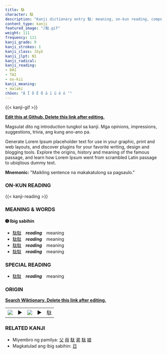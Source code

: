 ```yaml
---
title: 駄
character: 駄
description: "Kanji dictionary entry 駄: meaning, on-kun reading, compounds, origin, related kanji"
content_type: kanji
featured_image: "/駄.gif"
weight: 111
frequency: 111
kanji_grade: 9
kanji_strokes: 1
kanji_class: Jōyō
kanji_jlpt: N1
kanji_radical: 
kanji_reading: 
- DAI
- TAI
- oo-kii
kanji_meaning:
- malaki
chōon: "Ā Ī Ū Ē Ō ā ī ū ē ō ’"
---
```

[//]: # (Don't edit the line below. Kanji animated GIF code is automatically generated.)
{{< kanji-gif >}}

[//]: # (Edit below this line.)

**[Edit this at Github. Delete this link after editing.](https://github.com/tim0g/tim/tree/main/content/kanji/駄/index.md)**

Magsulat dito ng introduction tungkol sa kanji. Mga opinions, impressions, suggestions, trivia, ang kung ano-ano pa.

Generate Lorem Ipsum placeholder text for use in your graphic, print and web layouts, and discover plugins for your favorite writing, design and blogging tools. Explore the origins, history and meaning of the famous passage, and learn how Lorem Ipsum went from scrambled Latin passage to ubiqitous dummy text.
 
**Mnemonic:** "Maikling sentence na makakatulong sa pagsaulo."

### ON-KUN READING

[//]: # (Don't edit the line below. ON-KUN READING code is automatically generated.)
{{< kanji-reading >}}

### MEANING & WORDS

#### ➊ **Ibig sabihin**
  - [駄](../駄)[駄](../駄)　***reading***　meaning
  - [駄](../駄)[駄](../駄)　***reading***　meaning
  - [駄](../駄)[駄](../駄)　***reading***　meaning
  - [駄](../駄)[駄](../駄)　***reading***　meaning

### SPECIAL READING
  - [駄](../駄)[駄](../駄)　***reading***　meaning

### ORIGIN

**[Search Wiktionary. Delete this link after editing.](https://wiktionary.org/wiki/駄)**
<table class="kanji-table"><tr><td>
<img src="60px-駄-bronze.svg.png">
</td><td>▶</td><td>
<img src="60px-駄-oracle.svg.png">
</td><td>▶</td>
<td class="kanji-origin">駄</td>
</tr></table>

### RELATED KANJI
- Miyembro ng pamilya: [父](../父) [母](../母) [駄](../駄) [弟](../弟) [駄](../駄) [娘](../娘)
- Magkatulad ang ibig sabihin: [日](../日)
